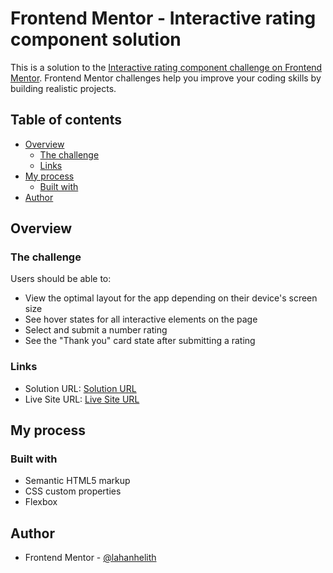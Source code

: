 # Frontend Mentor - Interactive rating component solution

This is a solution to the [Interactive rating component challenge on Frontend Mentor](https://www.frontendmentor.io/challenges/interactive-rating-component-koxpeBUmI). Frontend Mentor challenges help you improve your coding skills by building realistic projects. 

## Table of contents

- [Overview](#overview)
  - [The challenge](#the-challenge)
  - [Links](#links)
- [My process](#my-process)
  - [Built with](#built-with)
- [Author](#author)

## Overview

### The challenge

Users should be able to:

- View the optimal layout for the app depending on their device's screen size
- See hover states for all interactive elements on the page
- Select and submit a number rating
- See the "Thank you" card state after submitting a rating

### Links

- Solution URL: [Solution URL](https://github.com/lahanhelith/interactive-rating-component-frontend-mentor)
- Live Site URL: [Live Site URL](https://magical-torte-cbe1c1.netlify.app/)

## My process

### Built with

- Semantic HTML5 markup
- CSS custom properties
- Flexbox

## Author

- Frontend Mentor - [@lahanhelith](https://www.frontendmentor.io/profile/lahanhelith)
